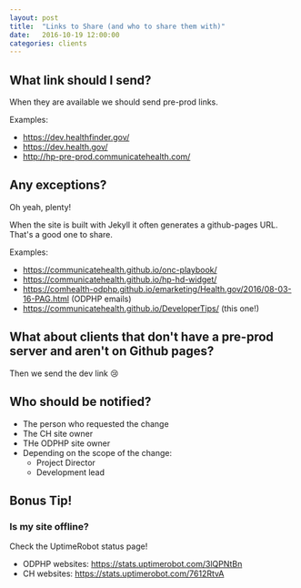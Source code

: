 ```yaml
---
layout: post
title:  "Links to Share (and who to share them with)"
date:   2016-10-19 12:00:00
categories: clients
---
```


## What link should I send?

When they are available we should send pre-prod links.

Examples:

  * <https://dev.healthfinder.gov/>
  * <https://dev.health.gov/>
  * <http://hp-pre-prod.communicatehealth.com/>

## Any exceptions?

Oh yeah, plenty!

When the site is built with Jekyll it often generates a github-pages URL. That's a good one to share.

Examples:

  * <https://communicatehealth.github.io/onc-playbook/>
  * <https://communicatehealth.github.io/hp-hd-widget/>
  * <https://comhealth-odphp.github.io/emarketing/Health.gov/2016/08-03-16-PAG.html> (ODPHP emails)
  * <https://communicatehealth.github.io/DeveloperTips/> (this one!)

## What about clients that don't have a pre-prod server and aren't on Github pages?

Then we send the dev link :cry:

## Who should be notified?

  * The person who requested the change
  * The CH site owner
  * THe ODPHP site owner
  * Depending on the scope of the change:
      - Project Director
      - Development lead

## Bonus Tip!

### Is my site offline?

Check the UptimeRobot status page!

  * ODPHP websites: <https://stats.uptimerobot.com/3lQPNtBn>
  * CH websites: <https://stats.uptimerobot.com/7612RtvA>
